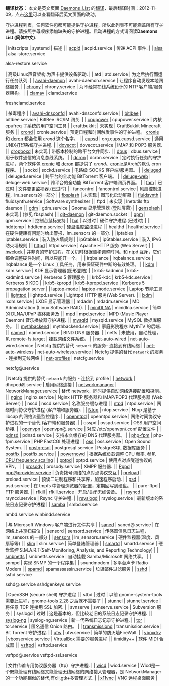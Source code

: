 **翻译状态：** 本文是英文页面 [Daemons_List](/index.php/Daemons_List "Daemons List") 的[翻译](/index.php/ArchWiki_Translation_Team_(%E7%AE%80%E4%BD%93%E4%B8%AD%E6%96%87) "ArchWiki Translation Team (简体中文)")，最后翻译时间：2012-11-09，点击[这里](https://wiki.archlinux.org/index.php?title=Daemons_List&diff=0&oldid=234394)可以查看翻译后英文页面的改动。

守护进程列表，任何软件包都可能提供守护进程，所以此列表不可能涵盖所有守护进程。请按照字母顺序添加缺失的守护进程。启动进程的方式请阅读**Daemons List (简体中文)**.

| initscripts | systemd | 描述 |
| [acpid](/index.php/Acpid "Acpid") | acpid.service | 传递 ACPI 事件. |
| [alsa](/index.php/Advanced_Linux_Sound_Architecture "Advanced Linux Sound Architecture") | alsa-store.service

alsa-restore.service

 | 高级Linux声音架构,为声卡提供设备驱动. |
| atd | atd.service | 为之后执行而运行任务队列. |
| [avahi-daemon](/index.php/Avahi "Avahi") | avahi-daemon.service | 让程序自动发现本地网络服务. |
| [chrony](/index.php/Chrony "Chrony") | chrony.service | 为不经常在线系统设计的 NTP 客户端/服务器架构。 |
| [clamav](/index.php/ClamAV "ClamAV") | clamd.service

freshclamd.service

 | 杀毒程序 |
| [avahi-dnsconfd](/index.php/Avahi "Avahi") | avahi-dnsconfd.service |
| [bitlbee](/index.php/Bitlbee "Bitlbee") | bitlbee.service | BitlBee IRC/IM 网关. |
| [cpupower](/index.php/CPU_frequency_scaling "CPU frequency scaling") | cpupower.service | 内核 cpufreq 子系统的用户空间工具 |
| craftbukkit | 未实现 | CraftBukkit Minecraft 服务 |
| [crond](/index.php/Cron "Cron") | cronie.service | 预定日程和时间触发事件的守护进程。 [cronie](https://www.archlinux.org/packages/?name=cronie) 和 [dcron](https://aur.archlinux.org/packages/dcron/) 都会使用 _crond_ 这个名字。 |
| [cupsd](/index.php/CUPS "CUPS") | org.cups.cupsd.service | 通用UNIX打印系统守护进程. |
| [dovecot](/index.php/Dovecot "Dovecot") | dovecot.service | IMAP 和 POP3 服务器. |
| [dropboxd](/index.php/Dropbox "Dropbox") | 未实现 | 带版本控制的跨平台文件同步. |
| [dbus](/index.php/D-Bus "D-Bus") | dbus.service | 用于软件通信的消息总线系统。 |
| [dcron](/index.php/Cron "Cron") | dcron.service | 定时执行任务的守护进程，两个软件包 [cronie](https://www.archlinux.org/packages/?name=cronie) 和 [dcron](https://aur.archlinux.org/packages/dcron/) 都提供了 _crond_。[cronie](https://www.archlinux.org/packages/?name=cronie)是Arch的默认 cron 程序。 |
| sockd | sockd.service | 电路级 SOCKS 客户端/服务器。 |
| [deluged](/index.php/Deluge "Deluge") | deluged.service | 跨平台的全功能 BitTorrent 客户端。 |
| [deluge-web](/index.php/Deluge "Deluge") | deluge-web.service | 跨平台的全功能 BitTorrent 客户端网页界面。 |
| [fam](/index.php/FAM "FAM") | 已过时 | 文件变更监视器.(已过时) |
| fancontrol | fancontrol.service | 风扇控制进程，lm_sensors的一部分 |
| [fbsplash](/index.php/Fbsplash "Fbsplash") | 未实现 | 图形化启动屏幕 |
| [fluidsynth](/index.php/FluidSynth "FluidSynth") | fluidsynth.service | Software synthesizer |
| ftpd | 未实现 | Inetutils ftp daemon |
| [gdm](/index.php/GDM "GDM") | gdm.service | Gnome 显示管理器 (登陆屏幕) |
| [gensplash](/index.php/Fbsplash "Fbsplash") | 未实现 | (参见 fbsplash) |
| [git-daemon](/index.php/Git "Git") | git-daemon.socket |
| [gpm](/index.php/Console_Mouse_Support "Console Mouse Support") | gpm.service | 控制台鼠标支持 |
| [hal](/index.php/HAL "HAL") | 以过时 | 硬件守护进程.(已过时) |
| hddtemp | hddtemp.service | 硬盘温度监控进程 |
| healthd | healthd.service | 在硬件健康有问题时给出警报，lm_sensors 的一部分. |
| iptables | iptables.service | 装入防火墙规则 |
| ip6tables | ip6tables.service | 装入 IPv6 防火墙规则 |
| [httpd](/index.php/LAMP "LAMP") | httpd.service | Apache HTTP 服务 (Web Server) |
| [hwclock](/index.php/Hwclock "Hwclock") | 并非真的守护进程，在关机时根据漂移调整时间。和 ntpd 互斥，它们都会调整硬件时间，所以只能开一个。 |
| irqbalance | irqbalance.service | Irqbalance 是一个 Linux 工具任务，用来保证硬件中断的有效处理。 |
| [kdm](/index.php/KDE "KDE") | kdm.service | KDE 显示管理器(图形登陆) |
| krb5-kadmind | krb5-kadmind.service | Kerberos 5 管理服务 |
| krb5-kdc | krb5-kdc.service | Kerberos 5 KDC |
| krb5-kpropd | krb5-kpropd.service | Kerberos 5 propagation server |
| [laptop-mode](/index.php/Laptop_Mode_Tools "Laptop Mode Tools") | laptop-mode.service | Laptop 节能工具 |
| [lighttpd](/index.php/Lighttpd "Lighttpd") | lighttpd.service | Lighttpd HTTP 服务(Web Server). |
| [lxdm](/index.php/LXDE "LXDE") | lxdm.service | LXDE 显示管理器 |
| mdadm | mdadm.service | MD Administration (Linux Software RAID). |
| [miniDLNA](/index.php/MiniDLNA "MiniDLNA") | minidlna.service | 简单的 DLNA/UPnP 媒体服务及 |
| [mpd](/index.php/MPD "MPD") | mpd.service | MPD (Music Player Daemon) 音乐播放器守护进程. |
| [mysqld](/index.php/MySQL "MySQL") | mysqld.service | MySQL 数据库服务。 |
| [mythbackend](/index.php/MythTV "MythTV") | mythbackend.service | 家庭影院程序 MythTV 的后端. |
| [named](/index.php/BIND "BIND") | named.service | BIND DNS 服务器. |
| netfs | 未使用，自动处理，见 remote-fs.target | 挂载网络文件系统。 |
| [net-auto-wired](/index.php/Netcfg "Netcfg") | net-auto-wired.service | Netcfg 提供的替代 `network` 的服务- 连接到有线网络 |
| [net-auto-wireless](/index.php/Netcfg "Netcfg") | net-auto-wireless.service | Netcfg 提供的替代 `network` 的服务 - 连接到无线网络 |
| [net-profiles](/index.php/Netcfg "Netcfg") | netcfg.service

netcfg@<profile-name>.service

 | Netcfg 提供的替代 `network` 的服务 - 连接到 profile |
| [network](/index.php/Configuring_Network "Configuring Network") | dhcpcd@<interface>.service | 启用网络连接 |
| [networkmanager](/index.php/NetworkManager "NetworkManager") | NetworkManager.service | 替代 network，同时提供自动网络连接配置和探测。 |
| [nginx](/index.php/Nginx "Nginx") | nginx.service | Nginx HTTP 服务器和 IMAP/POP3 代理服务器 (Web Server) |
| nscd | nscd.service | 名称服务缓存进程 |
| [ntpd](/index.php/Network_Time_Protocol_daemon "Network Time Protocol daemon") | ntpd.service | 网络时间协议守护进程 (客户端和服务器). |
| [Ntop](/index.php/Ntop "Ntop") | ntop.service | Ntop 是基于 libcap 的网络流量监控程序. |
| [openntpd](/index.php/OpenNTP "OpenNTP") | openntpd.service | 网络时间协议守护进程的一个替代 (客户端和服务器). |
| osspd | osspd.service | OSS 用户空间桥接. |
| [openvpn](/index.php/OpenVPN "OpenVPN") | openvpn@<profile-name>.service | 对应 /etc/openvpn/<profile-name>.conf 配置文件 |
| [pdnsd](/index.php/Pdnsd "Pdnsd") | pdnsd.service | 支持永久缓存的 DNS 代理服务器。 |
| [php-fpm](/index.php/Nginx#1st_Method_.22New.22_.28as_of_PHP_5.3.3.29 "Nginx") | php-fpm.service | PHP FastCGI 处理进程 |
| [oss](/index.php/OSS "OSS") | oss.service | Open Sound System. |
| [postgresql](/index.php/PostgreSQL "PostgreSQL") | postgresql.service | PostgreSQL 数据库服务 |
| [postfix](/index.php/Postfix "Postfix") | postfix.service |
| [powernowd](/index.php/Powernowd "Powernowd") | 根据系统负载调整 CPU 频率. 参见 [CPU frequency scaling](/index.php/CPU_frequency_scaling "CPU frequency scaling") |
| [pptpd](/index.php/PPTP_server "PPTP server") | pptpd.service | 使用点对点隧道协议的 VPN。 |
| [prosody](/index.php/Prosody "Prosody") | prosody.service | XMPP 服务器. |
| [Pppd](/index.php/Pppd "Pppd") | ppp@provider.service | 负责拨号网络的点对点协议交互 |
| [preload](/index.php/Preload "Preload") | preload.service | 预读二进制程序和共享库，加速程序启动. |
| [psd](/index.php/Psd "Psd") | psd.service | 在 tmpfs 中管理浏览器的配置，定期回写到硬盘。 |
| pure-ftpd | FTP 服务器. |
| rfkill | rfkill.service | 开启/关闭无线设备。 |
| [rsyncd](/index.php/Rsync "Rsync") | rsyncd.service | Rsync 守护进程. |
| [rsyslogd](/index.php/Rsyslog "Rsyslog") | rsyslog.service | 最新版本的系统日志记录守护进程 |
| [samba](/index.php/Samba "Samba") | smbd.service

nmbd.service winbindd.service

 | 与 Microsoft Windows 客户端进行文件共享 |
| [saned](/index.php/USB_Scanner_Support "USB Scanner Support") | saned@.service | 在网络上共享扫描仪 |
| sensord | sensord.service | 传感器信息日志进程，lm_sensors 的一部分 |
| [sensors](/index.php/Lm_sensors "Lm sensors") | lm_sensors.service | 硬件监视器(温度、风扇等等) |
| [slim](/index.php/SLiM "SLiM") | slim.service | 简单登陆管理器 |
| [smartd](/index.php/SMART "SMART") | smartd.service | 硬盘监控 S.M.A.R.T(Self-Monitoring, Analysis, and Reporting Technology) |
| [smbnetfs](/index.php/Samba#smbnetfs "Samba") | smbnetfs.service | 自动挂载 Samba/Microsoft 网络共享。 |
| snmpd | 实现 SNMP 的一个程序集 |
| soundmodem | 多平台声卡 Radio Modem |
| [spamd](/index.php/SOHO_Postfix "SOHO Postfix") | spamassassin.service | 垃圾邮件过滤服务 |
| [sshd](/index.php/Secure_Shell "Secure Shell") | sshd.service

sshd@.service sshdgenkeys.service

 | OpenSSH (secure shell) 守护进程 |
| stbd | 过时 | 以前 gnome-system-tools 需要此进程，gnome-tools 2.28 之后就不需要了 |
| [stunnel](/index.php?title=Stunnel&action=edit&redlink=1 "Stunnel (page does not exist)") | stunnel.service | 将任意 TCP 连接用 SSL 加密. |
| svnserve | svnserve.service | Subversion 服务 |
| syslogd | 过时 | 这是基本的，但比较老旧的系统日志记录守护进程. |
| [syslog-ng](/index.php/Syslog-ng "Syslog-ng") | syslog-ng.service | 新一代系统日志记录守护进程. |
| [tor](/index.php/Tor "Tor") | tor.service | 匿名通信 Onion 路由。 |
| [transmissiond](/index.php/Transmission "Transmission") | transmission.service | Bit Torrent 守护进程. |
| [ufw](/index.php/Ufw "Ufw") | ufw.service | 简单的防火墙FireWall. |
| [vboxdrv](/index.php/VirtualBox "VirtualBox") | vboxservice.service | VirtualBox 需要的服务进程 |
| [timidity++](/index.php/Timidity "Timidity") | 软件 MIDI 合成器 |
| [vsftpd](/index.php/Very_Secure_FTP_Daemon "Very Secure FTP Daemon") | vsftpd.service

vsftpd@.service vsftpd-ssl.service

 | 文件传输专用协议服务器（ftp）守护进程. |
| [wicd](/index.php/Wicd "Wicd") | wicd.service | Wicd是一个既能管理有线网络又能管理无线网络的网络接入管理器，是 NetworkManager 的一个功能相似的替代,有cli,gtk+多管理方式. |
| [x11vnc](/index.php/X11vnc "X11vnc") | VNC 远程桌面服务 |